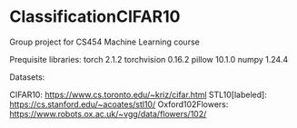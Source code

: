 # ClassificationCIFAR10
Group project for CS454 Machine Learning course

Prequisite libraries:
torch                     2.1.2
torchvision               0.16.2
pillow                    10.1.0 
numpy                     1.24.4 

Datasets:

CIFAR10: https://www.cs.toronto.edu/~kriz/cifar.html
STL10[labeled]: https://cs.stanford.edu/~acoates/stl10/
Oxford102Flowers: https://www.robots.ox.ac.uk/~vgg/data/flowers/102/

